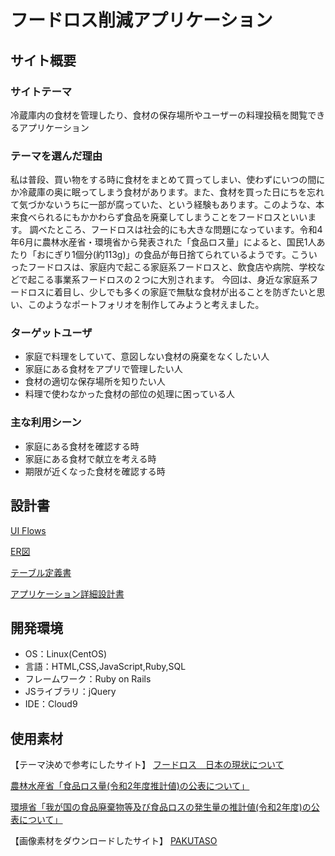 # フードロス削減アプリケーション

## サイト概要
### サイトテーマ
冷蔵庫内の食材を管理したり、食材の保存場所やユーザーの料理投稿を閲覧できるアプリケーション

### テーマを選んだ理由
私は普段、買い物をする時に食材をまとめて買ってしまい、使わずにいつの間にか冷蔵庫の奥に眠ってしまう食材があります。また、食材を買った日にちを忘れて気づかないうちに一部が腐っていた、という経験もあります。このような、本来食べられるにもかかわらず食品を廃棄してしまうことをフードロスといいます。
調べたところ、フードロスは社会的にも大きな問題になっています。令和4年6月に農林水産省・環境省から発表された「食品ロス量」によると、国民1人あたり「おにぎり1個分(約113g)」の食品が毎日捨てられているようです。こういったフードロスは、家庭内で起こる家庭系フードロスと、飲食店や病院、学校などで起こる事業系フードロスの２つに大別されます。
今回は、身近な家庭系フードロスに着目し、少しでも多くの家庭で無駄な食材が出ることを防ぎたいと思い、このようなポートフォリオを制作してみようと考えました。

### ターゲットユーザ
- 家庭で料理をしていて、意図しない食材の廃棄をなくしたい人
- 家庭にある食材をアプリで管理したい人
- 食材の適切な保存場所を知りたい人
- 料理で使わなかった食材の部位の処理に困っている人

### 主な利用シーン
- 家庭にある食材を確認する時
- 家庭にある食材で献立を考える時
- 期限が近くなった食材を確認する時

## 設計書
[UI Flows](https://drive.google.com/file/d/1uiL7TqWViOR0nzY4sugj5QlWFZXiav7J/view?usp=drive_link)

[ER図](https://drive.google.com/file/d/17lmfhWGFAUmzMXbrTdUL4HLAeWpcPvIy/view?usp=drive_link)

[テーブル定義書](https://docs.google.com/spreadsheets/d/1rhhU0VLhET9IMV2jJHhBceQUkXehiRz9yDxAB-JWMqU/edit?gid=962421107#gid=962421107)

[アプリケーション詳細設計書](https://docs.google.com/spreadsheets/d/1d_uCl3hqw7sqjtPTAvEb3vX2K_Y-PJhUbUdWgSiwiC8/edit?gid=549108681#gid=549108681)

## 開発環境
- OS：Linux(CentOS)
- 言語：HTML,CSS,JavaScript,Ruby,SQL
- フレームワーク：Ruby on Rails
- JSライブラリ：jQuery
- IDE：Cloud9

## 使用素材
【テーマ決めで参考にしたサイト】
[フードロス　日本の現状について](https://www.smartmat.io/column/inventory_contorol/8145)

[農林水産省「食品ロス量(令和2年度推計値)の公表について」](https://www.caa.go.jp/notice/entry/028995/)

[環境省「我が国の食品廃棄物等及び食品ロスの発生量の推計値(令和2年度)の公表について」](https://www.env.go.jp/press/111157.html)

【画像素材をダウンロードしたサイト】
[PAKUTASO](https://www.pakutaso.com/)
